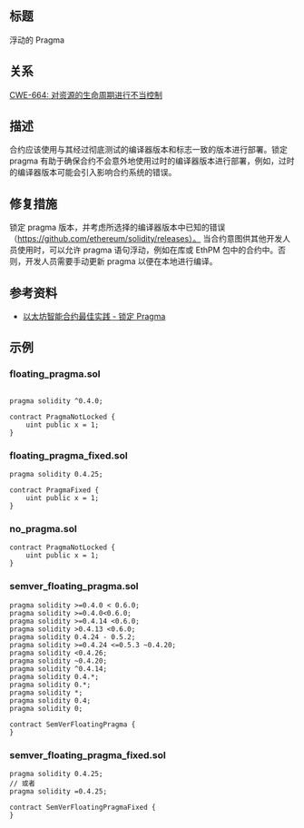 ## 标题
浮动的 Pragma

## 关系
[CWE-664: 对资源的生命周期进行不当控制](https://cwe.mitre.org/data/definitions/664.html)

## 描述
合约应该使用与其经过彻底测试的编译器版本和标志一致的版本进行部署。锁定 pragma 有助于确保合约不会意外地使用过时的编译器版本进行部署，例如，过时的编译器版本可能会引入影响合约系统的错误。

## 修复措施
锁定 pragma 版本，并考虑所选择的编译器版本中已知的错误（https://github.com/ethereum/solidity/releases）。
当合约意图供其他开发人员使用时，可以允许 pragma 语句浮动，例如在库或 EthPM 包中的合约中。否则，开发人员需要手动更新 pragma 以便在本地进行编译。

## 参考资料
* [以太坊智能合约最佳实践 - 锁定 Pragma](https://consensys.github.io/smart-contract-best-practices/development-recommendations/solidity-specific/locking-pragmas/)

## 示例

### floating_pragma.sol
``` solidity

pragma solidity ^0.4.0;

contract PragmaNotLocked {
    uint public x = 1;
}
```

### floating_pragma_fixed.sol
``` solidity
pragma solidity 0.4.25;

contract PragmaFixed {
    uint public x = 1;
}
```

### no_pragma.sol
``` solidity
contract PragmaNotLocked {
    uint public x = 1;
}
```

### semver_floating_pragma.sol
``` solidity
pragma solidity >=0.4.0 < 0.6.0;
pragma solidity >=0.4.0<0.6.0;
pragma solidity >=0.4.14 <0.6.0;
pragma solidity >0.4.13 <0.6.0;
pragma solidity 0.4.24 - 0.5.2;
pragma solidity >=0.4.24 <=0.5.3 ~0.4.20;
pragma solidity <0.4.26;
pragma solidity ~0.4.20;
pragma solidity ^0.4.14;
pragma solidity 0.4.*;
pragma solidity 0.*;
pragma solidity *;
pragma solidity 0.4;
pragma solidity 0;

contract SemVerFloatingPragma {
}
```

### semver_floating_pragma_fixed.sol
``` solidity
pragma solidity 0.4.25;
// 或者
pragma solidity =0.4.25;

contract SemVerFloatingPragmaFixed {
}
```